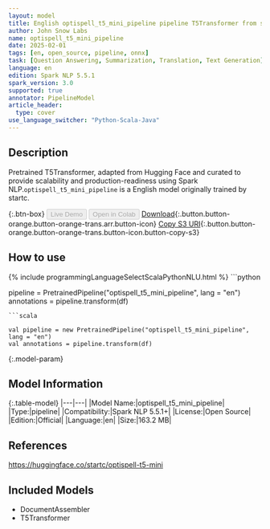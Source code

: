 ```yaml
---
layout: model
title: English optispell_t5_mini_pipeline pipeline T5Transformer from startc
author: John Snow Labs
name: optispell_t5_mini_pipeline
date: 2025-02-01
tags: [en, open_source, pipeline, onnx]
task: [Question Answering, Summarization, Translation, Text Generation]
language: en
edition: Spark NLP 5.5.1
spark_version: 3.0
supported: true
annotator: PipelineModel
article_header:
  type: cover
use_language_switcher: "Python-Scala-Java"
---
```


## Description

Pretrained T5Transformer, adapted from Hugging Face and curated to provide scalability and production-readiness using Spark NLP.`optispell_t5_mini_pipeline` is a English model originally trained by startc.

{:.btn-box}
<button class="button button-orange" disabled>Live Demo</button>
<button class="button button-orange" disabled>Open in Colab</button>
[Download](https://s3.amazonaws.com/auxdata.johnsnowlabs.com/public/models/optispell_t5_mini_pipeline_en_5.5.1_3.0_1738449964094.zip){:.button.button-orange.button-orange-trans.arr.button-icon}
[Copy S3 URI](s3://auxdata.johnsnowlabs.com/public/models/optispell_t5_mini_pipeline_en_5.5.1_3.0_1738449964094.zip){:.button.button-orange.button-orange-trans.button-icon.button-copy-s3}

## How to use



<div class="tabs-box" markdown="1">
{% include programmingLanguageSelectScalaPythonNLU.html %}
```python

pipeline = PretrainedPipeline("optispell_t5_mini_pipeline", lang = "en")
annotations =  pipeline.transform(df)   

```
```scala

val pipeline = new PretrainedPipeline("optispell_t5_mini_pipeline", lang = "en")
val annotations = pipeline.transform(df)

```
</div>

{:.model-param}
## Model Information

{:.table-model}
|---|---|
|Model Name:|optispell_t5_mini_pipeline|
|Type:|pipeline|
|Compatibility:|Spark NLP 5.5.1+|
|License:|Open Source|
|Edition:|Official|
|Language:|en|
|Size:|163.2 MB|

## References

https://huggingface.co/startc/optispell-t5-mini

## Included Models

- DocumentAssembler
- T5Transformer